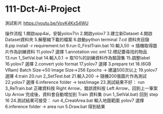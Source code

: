 # 111-Dct-Ai-Project

測試影片
https://youtu.be/VovK4KxS4WU

操作流程
1.開啟app4ai，安裝yolov7\n
2.開啟yolov7
3.建立新Dataset
4.開啟Dataset資料夾
5.解壓縮下載的檔案
6.啟動python terminal 
7.cd 資料夾目錄
8.pip install -r requirement.txt
9.run 0_FirstTrain.bat
10.輸入50 -> 隨機取得圖片作為訓練資料
11.yolov7 選擇 1.annotation voc xml
12.標記要尋找的物品
13.run 1_SetVal.bat
14.輸入0.1 -> 取10%的訓練資料作為驗證集
15.調整label
16.yolov7 選擇 2.convert yolo format
17.yolov7 選擇 3.prepare txt
18.(6GB VRam) Batch Size->50
              Image Size->256
              Epochs -> 建議500次以上
19.yolov7 選擇 4.train
20.run 2_SetTest.bat
21.輸入200 -> 隨機200張圖片作為測試
22.yolov7 選擇 6.inference folder -> test/image
23.測試結果不好：
   run 3_ReTrain.bat
   正確資料按 Right Arrow，錯誤資料按 Left Arrow，回到上一筆案 Up Arrow
   完成後，資料會自動增加到 Train 資料集
   (run 1_SetVal.bat)
   回到 step 16
24.測試結果可接受：
   run 4_CreatArea.bat
   輸入地圖範圍
   yolov7 選擇 6.inference folder -> area
   run 5.Draw.bat
   得到結果
